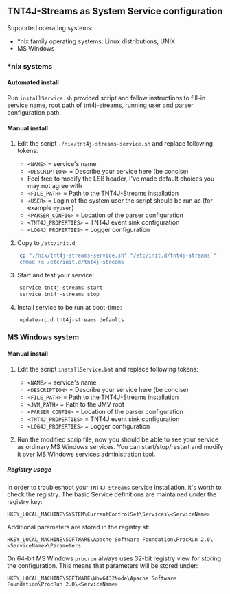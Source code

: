 ## TNT4J-Streams as System Service configuration

Supported operating systems:
* *nix family operating systems: Linux distributions, UNIX
* MS Windows

### *nix systems
#### Automated install

Run `installService.sh` provided script and fallow instructions to fill-in service name, root path of tnt4j-streams, running user and 
parser configuration path.

#### Manual install

1) Edit the script `./nix/tnt4j-streams-service.sh` and replace following tokens:

    * `<NAME>` = service's name
    * `<DESCRIPTION>` = Describe your service here (be concise)
    * Feel free to modify the LSB header, I've made default choices you may not agree with
    * `<FILE_PATH>` = Path to the TNT4J-Streams installation
    * `<USER>` = Login of the system user the script should be run as (for example `myuser`)
    * `<PARSER_CONFIG>` = Location of the parser configuration
    * `<TNT4J_PROPERTIES>` = TNT4J event sink configuration
    * `<LOG4J_PROPERTIES>` = Logger configuration

2) Copy to `/etc/init.d`:

```sh
    cp "./nix/tnt4j-streams-service.sh" "/etc/init.d/tnt4j-streams`"
    chmod +x /etc/init.d/tnt4j-streams
```

3) Start and test your service:

```sh
    service tnt4j-streams start
    service tnt4j-streams stop
```

4) Install service to be run at boot-time:

```sh
    update-rc.d tnt4j-streams defaults
```

### MS Windows system
#### Manual install

1) Edit the script `installService.bat` and replace following tokens:

    * `<NAME>` = service's name
    * `<DESCRIPTION>` = Describe your service here (be concise)
    * `<FILE_PATH>` = Path to the TNT4J-Streams installation
    * `<JVM_PATH>` = Path to the JMV root
    * `<PARSER_CONFIG>` = Location of the parser configuration
    * `<TNT4J_PROPERTIES>` = TNT4J event sink configuration
    * `<LOG4J_PROPERTIES>` = Logger configuration

2) Run the modified scrip file, now you should be able to see your service as ordinary MS Windows services. You can start/stop/restart and 
modify it over MS Windows services administration tool.

##### Registry usage

In order to troubleshoot your `TNT4J-Streams` service installation, it's worth to check the registry. The basic Service definitions are 
maintained under the registry key:
```
HKEY_LOCAL_MACHINE\SYSTEM\CurrentControlSet\Services\<ServiceName>
```
Additional parameters are stored in the registry at:
```
HKEY_LOCAL_MACHINE\SOFTWARE\Apache Software Foundation\ProcRun 2.0\<ServiceName>\Parameters
```
On 64-bit MS Windows `procrun` always uses 32-bit registry view for storing the configuration. This means that parameters will be stored 
under:
```
HKEY_LOCAL_MACHINE\SOFTWARE\Wow6432Node\Apache Software Foundation\ProcRun 2.0\<ServiceName>
```
